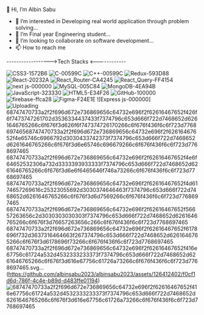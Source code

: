  👋 Hi, I’m Albin Sabu
- 👀 I’m interested in  Developing real world application through problem solving...
- 🌱 I’m Final year Engineering student...
- 💞️ I’m looking to collaborate on  software development...
- 📫 How to reach me


------------------>Tech Stacks <------------




![CSS3-1572B6](https://github.com/albinsabu2023/albinsabu2023/assets/126412402/91b00251-ac4c-419a-b826-6e7d9bb8251e)
![C-00599C](https://github.com/albinsabu2023/albinsabu2023/assets/126412402/3866ae8f-e668-4e51-882e-2c5d614a5e40)
![C++-00599C](https://github.com/albinsabu2023/albinsabu2023/assets/126412402/906118e3-ac3e-4c8a-9cde-547e2fa00b59)
![Redux-593D88](https://github.com/albinsabu2023/albinsabu2023/assets/126412402/6fc3160e-5e83-4bf9-95a0-26d10b7d8819)
![React-20232A](https://github.com/albinsabu2023/albinsabu2023/assets/126412402/84da0a4b-2702-4b97-8fc4-1efdcbae61d5)
![React_Router-CA4245](https://github.com/albinsabu2023/albinsabu2023/assets/126412402/0ed33dca-d510-42ce-af5d-4deee841803e)
![React_Query-FF4154](https://github.com/albinsabu2023/albinsabu2023/assets/126412402/0610d860-d194-49d3-9795-8715899fdfc1)
![next js-000000](https://github.com/albinsabu2023/albinsabu2023/assets/126412402/5f484a63-d328-4639-9c88-05d33ba4b560)
![MySQL-005C84](https://github.com/albinsabu2023/albinsabu2023/assets/126412402/c6ca6534-95cf-4e3f-8d7c-a0a18b4a9bd5)
![MongoDB-4EA94B](https://github.com/albinsabu2023/albinsabu2023/assets/126412402/7f6adbf4-1b8b-4422-8648-390c66b024f3)
![JavaScript-323330](https://github.com/albinsabu2023/albinsabu2023/assets/126412402/5de01919-b282-4564-b6a2-21d03f5a104c)
![HTML5-E34F26](https://github.com/albinsabu2023/albinsabu2023/assets/126412402/7d4e2a5f-ff4e-4803-980c-3e822072978f)
![GitHub-100000](https://github.com/albinsabu2023/albinsabu2023/assets/126412402/3a1a474f-0df1-463a-9a89-4ed62c2f10fb)
![firebase-ffca28](https://github.com/albinsabu2023/albinsabu2023/assets/126412402/d11c25b7-6825-46f4-a511-320c9233361f)
![Figma-F24E1E](https://github.com/albinsabu2023/albinsabu2023/assets/126412402/0e16a106-262b-4a92-b8a6-a4d814236da6)
![Express js-000000]![Uploading ![68747470733a2f2f696d672e736869656c64732e696f2f62616467652f426f6f7473747261702d3536334437433f7374796c653d666f722d7468652d6261646765266c6f676f3d626f6f747374726170266c6f676f436f6c6f723d7768697465](https://github.com/albinsabu2023/albinsabu2023/assets/126412402/db820796-a6de-4a07-8cbe-2bfc59d82aac)![68747470733a2f2f696d672e736869656c64732e696f2f62616467652f4e65746c6966792d3030433742373f7374796c653d666f722d7468652d6261646765266c6f676f3d6e65746c696679266c6f676f436f6c6f723d7768697465](https://github.com/albinsabu2023/albinsabu2023/assets/126412402/2ccc2fbc-6410-4eaf-bc2f-a18f522190ca)
![68747470733a2f2f696d672e736869656c64732e696f2f62616467652f4e6f64652532306a732d3333393933333f7374796c653d666f722d7468652d6261646765266c6f676f3d6e6f6465646f746a73266c6f676f436f6c6f723d7768697465](https://github.com/albinsabu2023/albinsabu2023/assets/126412402/4696a756-3f61-4f84-8458-14503c52d84c)
![68747470733a2f2f696d672e736869656c64732e696f2f62616467652f4d6174657269616c25323055692d3030374646463f7374796c653d666f722d7468652d6261646765266c6f676f3d6d7569266c6f676f436f6c6f723d7768697465](https://github.com/albinsabu2023/albinsabu2023/assets/126412402/ff02363e-06f2-466c-8c51-ec8789c8c527)
![68747470733a2f2f696d672e736869656c64732e696f2f62616467652f56657263656c2d3030303030303f7374796c653d666f722d7468652d6261646765266c6f676f3d76657263656c266c6f676f436f6c6f723d7768697465](https://github.com/albinsabu2023/albinsabu2023/assets/126412402/ac021b06-e660-423a-9294-5c183b2900dc)
![68747470733a2f2f696d672e736869656c64732e696f2f62616467652f6178696f732d3637316464663f267374796c653d666f722d7468652d6261646765266c6f676f3d6178696f73266c6f676f436f6c6f723d7768697465](https://github.com/albinsabu2023/albinsabu2023/assets/126412402/08f7ce5a-0ee5-4322-af73-a902530d88bd)
68747470733a2f2f696d672e736869656c64732e696f2f62616467652f416e67756c61724a532d4532333233373f7374796c653d666f722d7468652d6261646765266c6f676f3d616e67756c61726a73266c6f676f436f6c6f723d7768697465.svg…]()
(https://github.com/albinsabu2023/albinsabu2023/assets/126412402/f0cf1d6d-786f-4c4e-b89d-d483ffe01194)
![68747470733a2f2f696d672e736869656c64732e696f2f62616467652f416e67756c61724a532d4532333233373f7374796c653d666f722d7468652d6261646765266c6f676f3d616e67756c61726a73266c6f676f436f6c6f723d7768697465](https://github.com/albinsabu2023/albinsabu2023/assets/126412402/db4a2b61-b169-40bd-ae3a-c5a070d5f5dd)
